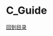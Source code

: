<!--
 * @Author: 27
 * @LastEditors: 27
 * @Date: 2019-05-20 02:06:59
 * @LastEditTime: 2020-03-21 16:58:44
 * @FilePath: /Coding-Daily/content/C_language/C_Guide.md
 * @description: type some description
 -->
# C_Guide



[回到目录](../../README.md)